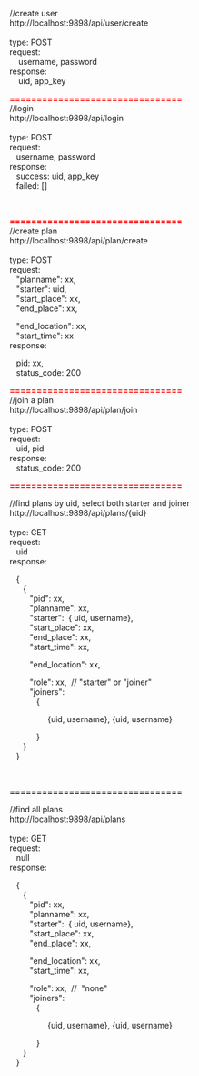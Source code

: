 <p><span>//create user</span><br /><span>http://localhost:9898/api/user/create</span><br /><br /><span>type: POST</span><br /><span>request:</span><br /><span>&nbsp; &nbsp; username, password</span><br /><span>response:</span><br /><span>&nbsp; &nbsp; uid, app_key</span></p>
<p><span style="color: #ff0000;"><strong>================================</strong></span><br /><span>//login</span><br /><span>http://localhost:9898/api/login</span><br /><br /><span>type: POST</span><br /><span>request:</span><br /><span>&nbsp; &nbsp;username, password</span><br /><span>response:</span><br /><span>&nbsp; &nbsp;success: uid, app_key</span><br /><span>&nbsp; &nbsp;failed: []</span></p>
<p>&nbsp;</p>
<p><span style="color: #ff0000;"><strong>================================</strong></span><br /><span>//create plan</span><br /><span>http://localhost:9898/api/plan/create</span><br /><br /><span>type: POST</span><br /><span>request:</span><br /><span>&nbsp; &nbsp;"planname": xx,</span><br /><span>&nbsp; &nbsp;"starter": uid,</span><br /><span>&nbsp; &nbsp;"start_place": xx,</span><br /><span>&nbsp; &nbsp;"end_place": xx,</span></p>
<p>&nbsp; &nbsp;"end_location": xx,<br /><span>&nbsp; &nbsp;"start_time": xx</span><br /><span>response:</span></p>
<p>&nbsp; &nbsp;pid: xx,<br /><span>&nbsp; &nbsp;status_code: 200</span></p>
<p><span style="color: #ff0000;"><strong>================================</strong></span><br /><span>//join a plan</span><br /><span>http://localhost:9898/api/plan/join</span><br /><br /><span>type: POST</span><br /><span>request:</span><br /><span>&nbsp; &nbsp;uid, pid</span><br /><span>response:</span><br /><span>&nbsp; &nbsp;status_code: 200</span></p>
<p><span style="color: #ff0000;"><strong>================================</strong></span></p>
<p><span>//find plans by uid, select both starter and joiner<br />http://localhost:9898/api/plans/{uid}<br /><br />type: GET<br />request:<br />&nbsp; &nbsp;uid<br />response:<br /></span></p>
<p>&nbsp; &nbsp;{<br />&nbsp; &nbsp;&nbsp; &nbsp;{<br />&nbsp; &nbsp;&nbsp; &nbsp;&nbsp; &nbsp;"pid": xx,<br />&nbsp; &nbsp;&nbsp; &nbsp;&nbsp; &nbsp;"planname": xx,<br />&nbsp; &nbsp;&nbsp; &nbsp;&nbsp; &nbsp;"starter": &nbsp;{ uid, username},<br />&nbsp; &nbsp;&nbsp; &nbsp;&nbsp; &nbsp;"start_place": xx,<br />&nbsp; &nbsp;&nbsp; &nbsp;&nbsp; &nbsp;"end_place": xx,<br />&nbsp; &nbsp;&nbsp; &nbsp;&nbsp; &nbsp;"start_time": xx,</p>
<p>&nbsp; &nbsp;&nbsp; &nbsp;&nbsp; &nbsp;"end_location": xx,</p>
<p>&nbsp; &nbsp; &nbsp; &nbsp; &nbsp;"role": xx, &nbsp;// "starter" or "joiner"&nbsp;<br />&nbsp; &nbsp;&nbsp; &nbsp;&nbsp; &nbsp;"joiners":<br />&nbsp; &nbsp;&nbsp; &nbsp;&nbsp; &nbsp;&nbsp; &nbsp;{ &nbsp;&nbsp;</p>
<p>&nbsp; &nbsp; &nbsp; &nbsp; &nbsp; &nbsp; &nbsp; &nbsp; &nbsp;{uid, username},&nbsp;{uid, username}</p>
<p>&nbsp; &nbsp;&nbsp; &nbsp;&nbsp; &nbsp;&nbsp; &nbsp;}<br />&nbsp; &nbsp;&nbsp; &nbsp;}<br />&nbsp; &nbsp;}</p>
<p>&nbsp;</p>
<p><span><strong>================================</strong></span></p>
<p>//find all plans&nbsp;<br />http://localhost:9898/api/plans<br /><br />type: GET<br />request:<br />&nbsp; &nbsp;null<br />response:</p>
<p>&nbsp; &nbsp;{<br />&nbsp; &nbsp;&nbsp; &nbsp;{<br />&nbsp; &nbsp;&nbsp; &nbsp;&nbsp; &nbsp;"pid": xx,<br />&nbsp; &nbsp;&nbsp; &nbsp;&nbsp; &nbsp;"planname": xx,<br />&nbsp; &nbsp;&nbsp; &nbsp;&nbsp; &nbsp;"starter": &nbsp;{ uid, username},<br />&nbsp; &nbsp;&nbsp; &nbsp;&nbsp; &nbsp;"start_place": xx,<br />&nbsp; &nbsp;&nbsp; &nbsp;&nbsp; &nbsp;"end_place": xx,</p>
<p>&nbsp; &nbsp; &nbsp; &nbsp; &nbsp;"end_location": xx,<br />&nbsp; &nbsp;&nbsp; &nbsp;&nbsp; &nbsp;"start_time": xx,</p>
<p>&nbsp; &nbsp; &nbsp; &nbsp; &nbsp;"role": xx, &nbsp;// &nbsp;"none"<br />&nbsp; &nbsp;&nbsp; &nbsp;&nbsp; &nbsp;"joiners":<br />&nbsp; &nbsp;&nbsp; &nbsp;&nbsp; &nbsp;&nbsp; &nbsp;{ &nbsp;&nbsp;</p>
<p>&nbsp; &nbsp; &nbsp; &nbsp; &nbsp; &nbsp; &nbsp; &nbsp; &nbsp;{uid, username},&nbsp;{uid, username}</p>
<p>&nbsp; &nbsp;&nbsp; &nbsp;&nbsp; &nbsp;&nbsp; &nbsp;}<br />&nbsp; &nbsp;&nbsp; &nbsp;}<br />&nbsp; &nbsp;}</p>
<p><span style="font-size: 14px; line-height: 1.5;">&nbsp;</span></p>
<p><span>&nbsp;</span></p>
<p>&nbsp;</p>